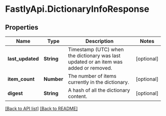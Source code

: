 # FastlyApi.DictionaryInfoResponse

## Properties

Name | Type | Description | Notes
------------ | ------------- | ------------- | -------------
**last_updated** | **String** | Timestamp (UTC) when the dictionary was last updated or an item was added or removed. | [optional] 
**item_count** | **Number** | The number of items currently in the dictionary. | [optional] 
**digest** | **String** | A hash of all the dictionary content. | [optional] 



[[Back to API list]](../../README.md#endpoints) [[Back to README]](../../README.md)
